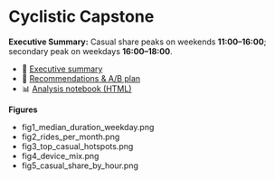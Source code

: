 # Cyclistic Capstone

**Executive Summary:** Casual share peaks on weekends **11:00–16:00**; secondary peak on weekdays **16:00–18:00**.

- 📄 [Executive summary](./executive_summary.md)
- 🧪 [Recommendations & A/B plan](./recommendations_and_experiment.md)
- 📊 [Analysis notebook (HTML)](./01_prepare_process_analyze_clean.html)

**Figures**
- fig1_median_duration_weekday.png
- fig2_rides_per_month.png
- fig3_top_casual_hotspots.png
- fig4_device_mix.png
- fig5_casual_share_by_hour.png
